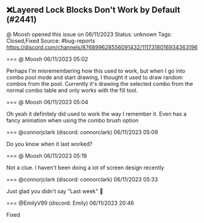 ## ❌Layered Lock Blocks Don't Work by Default (#2441)
@ Moosh opened this issue on 06/11/2023
Status: unknown
Tags: Closed,Fixed
Source: #bug-reports https://discord.com/channels/876899628556091432/1117318016934363196


=== @ Moosh 06/11/2023 05:02

Perhaps I'm misremembering how this used to work, but when I go into combo pool mode and start drawing, I thought it used to draw random combos from the pool. Currently it's drawing the selected combo from the normal combo table and only works with the fill tool.

=== @ Moosh 06/11/2023 05:04

Oh yeah it definitely did used to work the way I remember it. Even has a fancy animation when using the combo brush option

=== @connorjclark (discord: connorclark) 06/11/2023 05:09

Do you know when it last worked?

=== @ Moosh 06/11/2023 05:19

Not a clue. I haven't been doing a lot of screen design recently

=== @connorjclark (discord: connorclark) 06/11/2023 05:33

Just glad you didn't say "Last week" 🙂

=== @EmilyV99 (discord: Emily) 06/11/2023 20:46

Fixed
